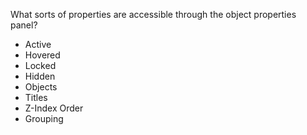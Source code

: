 What sorts of properties are accessible through the object properties panel?

- Active
- Hovered
- Locked
- Hidden
- Objects
- Titles
- Z-Index Order
- Grouping